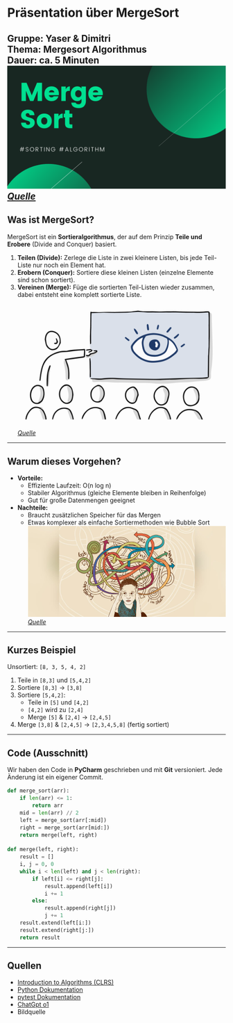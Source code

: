 # Präsentation über MergeSort

**Gruppe:** Yaser & Dimitri  
**Thema:** Mergesort Algorithmus  
**Dauer:** ca. 5 Minuten
![w:400px](Merge-Sort.png)
*[Quelle](https://fullyunderstood.com/pseudocodes/merge-sort/)*
---

## Was ist MergeSort?

MergeSort ist ein **Sortieralgorithmus**, der auf dem Prinzip **Teile und Erobere** (Divide and Conquer) basiert. 
  1. **Teilen (Divide):** Zerlege die Liste in zwei kleinere Listen, bis jede Teil-Liste nur noch ein Element hat.  
  2. **Erobern (Conquer):** Sortiere diese kleinen Listen (einzelne Elemente sind schon sortiert).  
  3. **Vereinen (Merge):** Füge die sortierten Teil-Listen wieder zusammen, dabei entsteht eine komplett sortierte Liste.
![fotogroesse-powerpoint-titel.png](fotogroesse-powerpoint-titel.png)
*[Quelle](ttps://www.npridik.de/scharfe-bilder-powerpoint/)*
---

## Warum dieses Vorgehen?

- **Vorteile:**  
  - Effiziente Laufzeit: O(n log n)  
  - Stabiler Algorithmus (gleiche Elemente bleiben in Reihenfolge)  
  - Gut für große Datenmengen geeignet
- **Nachteile:**  
  - Braucht zusätzlichen Speicher für das Mergen  
  - Etwas komplexer als einfache Sortiermethoden wie Bubble Sort
![mit_systemischem_vorgehen_souveraen_entscheiden_h.jpg](mit_systemischem_vorgehen_souveraen_entscheiden_h.jpg)
*[Quelle](https://www.projektmagazin.de/artikel/mit-systemischem-vorgehen-souveraen-entscheiden_1098373)*
---

## Kurzes Beispiel

Unsortiert: `[8, 3, 5, 4, 2]`

1. Teile in `[8,3]` und `[5,4,2]`
2. Sortiere `[8,3]` → `[3,8]`
3. Sortiere `[5,4,2]`:
   - Teile in `[5]` und `[4,2]`
   - `[4,2]` wird zu `[2,4]`
   - Merge `[5]` & `[2,4]` → `[2,4,5]`
4. Merge `[3,8]` & `[2,4,5]` → `[2,3,4,5,8]` (fertig sortiert)

---

## Code (Ausschnitt)

Wir haben den Code in **PyCharm** geschrieben und mit **Git** versioniert. Jede Änderung ist ein eigener Commit.

```python
def merge_sort(arr):
    if len(arr) <= 1:
        return arr
    mid = len(arr) // 2
    left = merge_sort(arr[:mid])
    right = merge_sort(arr[mid:])
    return merge(left, right)

def merge(left, right):
    result = []
    i, j = 0, 0
    while i < len(left) and j < len(right):
        if left[i] <= right[j]:
            result.append(left[i])
            i += 1
        else:
            result.append(right[j])
            j += 1
    result.extend(left[i:])
    result.extend(right[j:])
    return result
```
---

## Quellen

- [Introduction to Algorithms (CLRS)](https://mitpress.mit.edu/books/introduction-algorithms)  
- [Python Dokumentation](https://docs.python.org)  
- [pytest Dokumentation](https://docs.pytest.org/)  
- [ChatGpt o1](https://chatgpt.com/auth/login)
- Bildquelle

